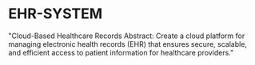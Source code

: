 # EHR-SYSTEM
"Cloud-Based Healthcare Records Abstract: Create a cloud platform for managing electronic health records (EHR) that  ensures secure, scalable, and efficient access to patient information for healthcare  providers."
